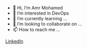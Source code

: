 - 👋 Hi, I’m Amr Mohamed 
- 👀 I’m interested in DevOps
- 🌱 I’m currently learning ...
- 💞️ I’m looking to collaborate on ...
- 📫 How to reach me ...
<link rel="stylesheet" href="https://cdnjs.cloudflare.com/ajax/libs/font-awesome/5.15.3/css/all.min.css">
<a href="https://www.linkedin.com/in/amr-abunemr/">
  <i class="fab fa-linkedin"></i> LinkedIn
</a>


<!---
amrabunemr98/amrabunemr98 is a ✨ special ✨ repository because its `README.md` (this file) appears on your GitHub profile.
You can click the Preview link to take a look at your changes.
--->
